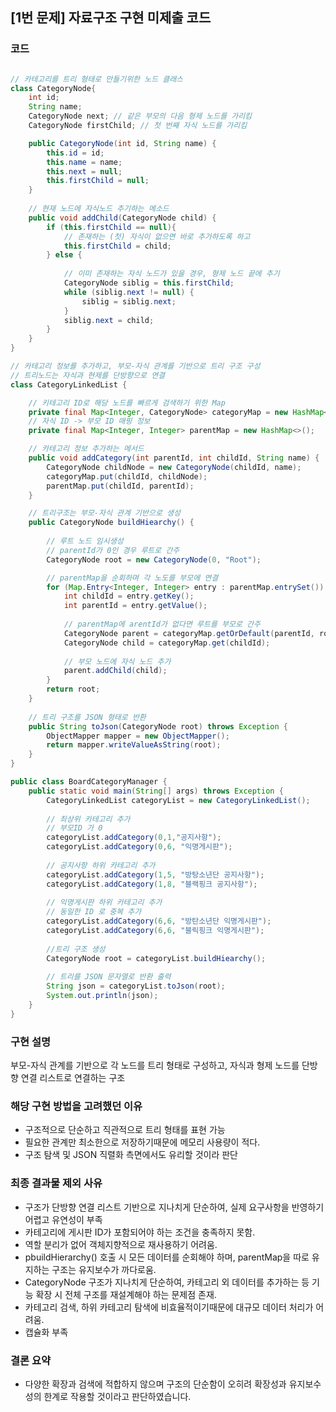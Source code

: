 ## [1번 문제] 자료구조 구현 미제출 코드

### 코드

```JAVA

// 카테고리를 트리 형태로 만들기위한 노드 클래스
class CategoryNode{
    int id;
    String name;
    CategoryNode next; // 같은 부모의 다음 형제 노드를 가리킴
    CategoryNode firstChild; // 첫 번째 자식 노드를 가리킴

    public CategoryNode(int id, String name) {
        this.id = id;
        this.name = name;
        this.next = null;
        this.firstChild = null;
    }
    
    // 현재 노드에 자식노드 추기하는 메소드
    public void addChild(CategoryNode child) {
        if (this.firstChild == null){
            // 존재하는 (첫) 자식이 없으면 바로 추가하도록 하고
            this.firstChild = child;
        } else {
            
            // 이미 존재하는 자식 노드가 있을 경우, 형제 노드 끝에 추기
            CategoryNode siblig = this.firstChild;
            while (siblig.next != null) {
                siblig = siblig.next;
            }
            siblig.next = child;
        }
    }   
}

// 카테고리 정보를 추가하고, 부모-자식 관계를 기반으로 트리 구조 구성
// 트리노드는 자식과 현제를 단방향으로 연결
class CategoryLinkedList {

    // 키테고리 ID로 해당 노드를 빠르게 검색하기 위한 Map
    private final Map<Integer, CategoryNode> categoryMap = new HashMap<>();
    // 자식 ID -> 부모 ID 매핑 정보
    private final Map<Integer, Integer> parentMap = new HashMap<>();

    // 카테고리 정보 추가하는 메서드
    public void addCategory(int parentId, int childId, String name) {
        CategoryNode childNode = new CategoryNode(childId, name);
        categoryMap.put(childId, childNode);
        parentMap.put(childId, parentId);
    }

    // 트리구조는 부모-자식 관계 기반으로 생성
    public CategoryNode buildHiearchy() {
    
        // 루트 노드 임시생성
        // parentId가 0인 경우 루트로 간주
        CategoryNode root = new CategoryNode(0, "Root");

        // parentMap을 순회하며 각 노도를 부모에 연결
        for (Map.Entry<Integer, Integer> entry : parentMap.entrySet()) {
            int childId = entry.getKey();
            int parentId = entry.getValue();
            
            // parentMap에 arentId가 없다면 루트를 부모로 간주
            CategoryNode parent = categoryMap.getOrDefault(parentId, root);
            CategoryNode child = categoryMap.get(childId);
            
            // 부모 노드에 자식 노드 추가
            parent.addChild(child);
        }
        return root;
    }
    
    // 트리 구조를 JSON 형태로 반환
    public String toJson(CategoryNode root) throws Exception {
        ObjectMapper mapper = new ObjectMapper();
        return mapper.writeValueAsString(root);
    }
}

public class BoardCategoryManager {
    public static void main(String[] args) throws Exception {
        CategoryLinkedList categoryList = new CategoryLinkedList();
        
        // 최상위 카테고리 추가 
        // 부모ID 가 0
        categoryList.addCategory(0,1,"공지사항");
        categoryList.addCategory(0,6, "익명게시판");
        
        // 공지사항 하위 카테고리 추가
        categoryList.addCategory(1,5, "방탕소년단 공지사항");
        categoryList.addCategory(1,8, "블랙핑크 공지사항");
        
        // 익명게시판 하위 카테고리 추가
        // 동일한 ID 로 중복 추가 
        categoryList.addCategory(6,6, "방탄소년단 익명게시판");
        categoryList.addCategory(6,6, "블릭핑크 익명게시판");
        
        //트리 구조 생성
        CategoryNode root = categoryList.buildHiearchy();
        
        // 트리를 JSON 문자열로 반환 출력
        String json = categoryList.toJson(root);
        System.out.println(json);
    }
}


```

### 구현 설명
부모-자식 관계를 기반으로 각 노드를 트리 형태로 구성하고, 자식과 형제 노드를 단방향 연결 리스트로 연결하는 구조

### 해당 구현 방법을 고려했던 이유
- 구조적으로 단순하고 직관적으로 트리 형태를 표현 가능
- 필요한 관계만 최소한으로 저장하기때문에 메모리 사용량이 적다.
- 구조 탐색 및 JSON 직렬화 측면에서도 유리할 것이라 판단


### 최종 결과물 제외 사유
- 구조가 단방향 연결 리스트 기반으로 지나치게 단순하여, 실제 요구사항을 반영하기 어렵고 유연성이 부족
- 카테고리에 게시판 ID가 포함되어야 하는 조건을 충족하지 못함.
- 역할 분리가 없어 객체지향적으로 재사용하기 어려움.
- pbuildHierarchy() 호출 시 모든 데이터를 순회해야 하며, parentMap을 따로 유지하는 구조는 유지보수가 까다로움.
- CategoryNode 구조가 지나치게 단순하여, 카테고리 외 데이터를 추가하는 등 기능 확장 시 전체 구조를 재설계해야 하는 문제점 존재.
- 카테고리 검색, 하위 카테고리 탐색에 비효율적이기때문에 대규모 데이터 처리가 어려움.
- 캡슐화 부족

### 결론 요약
- 다양한 확장과 검색에 적합하지 않으며 구조의 단순함이 오히려 확장성과 유지보수성의 한계로 작용할 것이라고 판단하였습니다.
